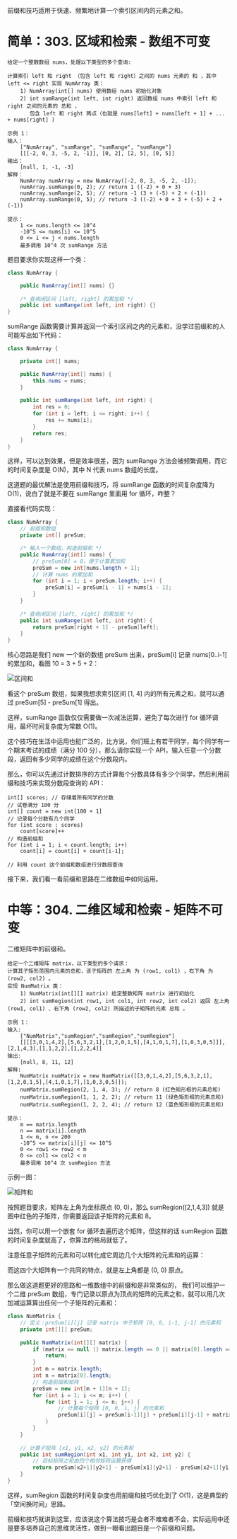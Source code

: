 前缀和技巧适用于快速、频繁地计算一个索引区间内的元素之和。

# 简单：303. 区域和检索 - 数组不可变
```text
给定一个整数数组 nums，处理以下类型的多个查询:

计算索引 left 和 right （包含 left 和 right）之间的 nums 元素的 和 ，其中 left <= right 实现 NumArray 类：
    1) NumArray(int[] nums) 使用数组 nums 初始化对象
    2) int sumRange(int left, int right) 返回数组 nums 中索引 left 和 right 之间的元素的 总和 ，
       包含 left 和 right 两点（也就是 nums[left] + nums[left + 1] + ... + nums[right] )
 
示例 1：
输入：
    ["NumArray", "sumRange", "sumRange", "sumRange"]
    [[[-2, 0, 3, -5, 2, -1]], [0, 2], [2, 5], [0, 5]]
输出：
    [null, 1, -1, -3]
解释：
    NumArray numArray = new NumArray([-2, 0, 3, -5, 2, -1]);
    numArray.sumRange(0, 2); // return 1 ((-2) + 0 + 3)
    numArray.sumRange(2, 5); // return -1 (3 + (-5) + 2 + (-1)) 
    numArray.sumRange(0, 5); // return -3 ((-2) + 0 + 3 + (-5) + 2 + (-1))

提示：
    1 <= nums.length <= 10^4
    -10^5 <= nums[i] <= 10^5
    0 <= i <= j < nums.length
    最多调用 10^4 次 sumRange 方法
```
题目要求你实现这样一个类：
```java
class NumArray {

    public NumArray(int[] nums) {}
    
    /* 查询闭区间 [left, right] 的累加和 */
    public int sumRange(int left, int right) {}
}
```
sumRange 函数需要计算并返回一个索引区间之内的元素和，没学过前缀和的人可能写出如下代码：
```java
class NumArray {

    private int[] nums;

    public NumArray(int[] nums) {
        this.nums = nums;
    }
    
    public int sumRange(int left, int right) {
        int res = 0;
        for (int i = left; i <= right; i++) {
            res += nums[i];
        }
        return res;
    }
}
```
这样，可以达到效果，但是效率很差，因为 sumRange 方法会被频繁调用，而它的时间复杂度是 O(N)，其中 N 代表 nums 数组的长度。

这道题的最优解法是使用前缀和技巧，将 sumRange 函数的时间复杂度降为 O(1)，说白了就是不要在 sumRange 里面用 for 循环，咋整？

直接看代码实现：
```java
class NumArray {
    // 前缀和数组
    private int[] preSum;

    /* 输入一个数组，构造前缀和 */
    public NumArray(int[] nums) {
        // preSum[0] = 0，便于计算累加和
        preSum = new int[nums.length + 1];
        // 计算 nums 的累加和
        for (int i = 1; i < preSum.length; i++) {
            preSum[i] = preSum[i - 1] + nums[i - 1];
        }
    }
    
    /* 查询闭区间 [left, right] 的累加和 */
    public int sumRange(int left, int right) {
        return preSum[right + 1] - preSum[left];
    }
}
```
核心思路是我们 new 一个新的数组 preSum 出来，preSum[i] 记录 nums[0..i-1] 的累加和，看图 10 = 3 + 5 + 2：

![区间和](img/prefixSum/prefixSum01.png)

看这个 preSum 数组，如果我想求索引区间 [1, 4] 内的所有元素之和，就可以通过 preSum[5] - preSum[1] 得出。

这样，sumRange 函数仅仅需要做一次减法运算，避免了每次进行 for 循环调用，最坏时间复杂度为常数 O(1)。

这个技巧在生活中运用也挺广泛的，比方说，你们班上有若干同学，每个同学有一个期末考试的成绩（满分 100 分），那么请你实现一个 API，输入任意一个分数段，返回有多少同学的成绩在这个分数段内。

那么，你可以先通过计数排序的方式计算每个分数具体有多少个同学，然后利用前缀和技巧来实现分数段查询的 API：
```text
int[] scores; // 存储着所有同学的分数
// 试卷满分 100 分
int[] count = new int[100 + 1]
// 记录每个分数有几个同学
for (int score : scores)
    count[score]++
// 构造前缀和
for (int i = 1; i < count.length; i++)
    count[i] = count[i] + count[i-1];

// 利用 count 这个前缀和数组进行分数段查询
```
接下来，我们看一看前缀和思路在二维数组中如何运用。

# 中等：304. 二维区域和检索 - 矩阵不可变
二维矩阵中的前缀和。
```text
给定一个二维矩阵 matrix，以下类型的多个请求：
计算其子矩形范围内元素的总和，该子矩阵的 左上角 为 (row1, col1) ，右下角 为 (row2, col2) 。
实现 NumMatrix 类：
    1) NumMatrix(int[][] matrix) 给定整数矩阵 matrix 进行初始化
    2) int sumRegion(int row1, int col1, int row2, int col2) 返回 左上角 (row1, col1) 、右下角 (row2, col2) 所描述的子矩阵的元素 总和 。
 
示例 1：
输入: 
    ["NumMatrix","sumRegion","sumRegion","sumRegion"]
    [[[[3,0,1,4,2],[5,6,3,2,1],[1,2,0,1,5],[4,1,0,1,7],[1,0,3,0,5]]],[2,1,4,3],[1,1,2,2],[1,2,2,4]]
输出: 
    [null, 8, 11, 12]
解释:
    NumMatrix numMatrix = new NumMatrix([[3,0,1,4,2],[5,6,3,2,1],[1,2,0,1,5],[4,1,0,1,7],[1,0,3,0,5]]);
    numMatrix.sumRegion(2, 1, 4, 3); // return 8 (红色矩形框的元素总和)
    numMatrix.sumRegion(1, 1, 2, 2); // return 11 (绿色矩形框的元素总和)
    numMatrix.sumRegion(1, 2, 2, 4); // return 12 (蓝色矩形框的元素总和)

提示：
    m == matrix.length
    n == matrix[i].length
    1 <= m, n <= 200
    -10^5 <= matrix[i][j] <= 10^5
    0 <= row1 <= row2 < m
    0 <= col1 <= col2 < n
    最多调用 10^4 次 sumRegion 方法
```
示例一图：

![矩阵和](img/prefixSum/matrixPrefixSum01.png)

按照题目要求，矩阵左上角为坐标原点 (0, 0)，那么 sumRegion([2,1,4,3]) 就是图中红色的子矩阵，你需要返回该子矩阵的元素和 8。

当然，你可以用一个嵌套 for 循环去遍历这个矩阵，但这样的话 sumRegion 函数的时间复杂度就高了，你算法的格局就低了。

注意任意子矩阵的元素和可以转化成它周边几个大矩阵的元素和的运算：


而这四个大矩阵有一个共同的特点，就是左上角都是 (0, 0) 原点。

那么做这道题更好的思路和一维数组中的前缀和是非常类似的，
我们可以维护一个二维 preSum 数组，专门记录以原点为顶点的矩阵的元素之和，就可以用几次加减运算算出任何一个子矩阵的元素和：
```java
class NumMatrix {
    // 定义：preSum[i][j] 记录 matrix 中子矩阵 [0, 0, i-1, j-1] 的元素和
    private int[][] preSum;
    
    public NumMatrix(int[][] matrix) {
        if (matrix == null || matrix.length == 0 || matrix[0].length == 0) {
            return;
        }
        int m = matrix.length;
        int n = matrix[0].length;
        // 构造前缀和矩阵
        preSum = new int[m + 1][n + 1];
        for (int i = 1; i <= m; i++) {
            for (int j = 1; j <= n; j++) {
                // 计算每个矩阵 [0, 0, i, j] 的元素和
                preSum[i][j] = preSum[i-1][j] + preSum[i][j-1] + matrix[i - 1][j - 1] - preSum[i-1][j-1];
            }
        }
    }
    
    // 计算子矩阵 [x1, y1, x2, y2] 的元素和
    public int sumRegion(int x1, int y1, int x2, int y2) {
        // 目标矩阵之和由四个相邻矩阵运算获得
        return preSum[x2+1][y2+1] - preSum[x1][y2+1] - preSum[x2+1][y1] + preSum[x1][y1];
    }
}
```
这样，sumRegion 函数的时间复杂度也用前缀和技巧优化到了 O(1)，这是典型的「空间换时间」思路。

前缀和技巧就讲到这里，应该说这个算法技巧是会者不难难者不会，实际运用中还是要多培养自己的思维灵活性，做到一眼看出题目是一个前缀和问题。




